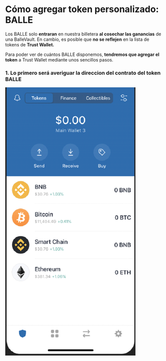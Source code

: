 # Cómo agregar token personalizado: BALLE

Los BALLE solo **entraran** en nuestra billetera **al cosechar las ganancias** de una BalleVault. En cambio, es posible que **no se reflejen** en la lista de tokens de **Trust Wallet.**

Para poder ver de cuántos BALLE disponemos, **tendremos que agregar el token** a Trust Wallet mediante unos sencillos pasos.



### 1. Lo primero será averiguar la direccion del contrato del token BALLE



![](../../../../../.gitbook/assets/88%20%282%29.png)

